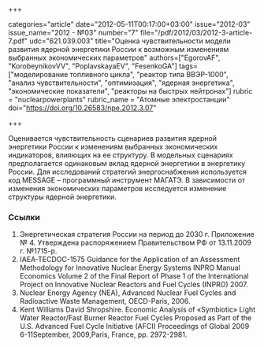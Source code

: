+++

categories="article"
date="2012-05-11T00:17:00+03:00"
issue="2012-03"
issue_name="2012 - №03"
number="7"
file="/pdf/2012/03/2012-3-article-7.pdf"
udc="621.039.003"
title="Оценка чувствительности модели развития ядерной энергетики России к возможным изменениям выбранных экономических параметров"
authors=["EgorovAF", "KorobeynikovVV", "PoplavskayaEV", "FesenkoGA"]
tags=["моделирование топливного цикла", "реактор типа ВВЭР-1000", "анализ чувствительности", "оптимизация", "ядерная энергетика", "экономические показатели", "реакторы на быстрых нейтронах"]
rubric = "nuclearpowerplants"
rubric_name = "Aтомные электростанции"
doi="https://doi.org/10.26583/npe.2012.3.07"

+++

Оценивается чувствительность сценариев развития ядерной энергетики России к изменениям выбранных экономических индикаторов, влияющих на ее структуру. В модельных сценариях предполагается одинаковым вклад ядерной энергетики в энергетику России. Для исследований стратегий энергоснабжения используется код MESSAGE – программный инструмент МАГАТЭ. В зависимости от изменения экономических параметров исследуется изменение структуры ядерной энергетики.

### Ссылки

1. Энергетическая стратегия России на период до 2030 г. Приложение № 4. Утверждена распоряжением Правительством РФ от 13.11.2009 г. №1715-р. 
2. IAEA-TECDOC-1575 Guidance for the Application of an Assessment Methodology for Innovative Nuclear Energy Systems INPRO Manual Economics Volume 2 of the Final Report of Phase 1 of the International Project on Innovative Nuclear Reactors and Fuel Cycles (INPRO) 2007. 
3. Nuclear Energy Agency (NEA), Advanced Nuclear Fuel Cycles and Radioactive Waste Management, OECD-Paris, 2006. 
4. Kent Williams David Shropshire. Economic Analysis of «Symbiotic» Light Water Reactor/Fast Burner Reactor Fuel Cycles Proposed as Part of the U.S. Advanced Fuel Cycle Initiative (AFCI) Proceedings of Global 2009 6-11September, 2009,Paris, France, pp. 2972-2981.